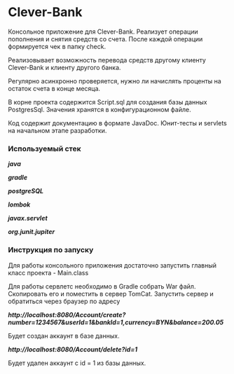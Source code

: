 # Clever-Bank
Консольное приложение для Clever-Bank.
 Реализует операции пополнения и снятия средств со счета.
 После каждой операции формируется чек в папку check.
 
 Реализовывает возможность перевода средств другому клиенту 
 Clever-Bank и клиенту другого банка.
 
 Регулярно асинхронно проверяется, нужно ли начислять 
 проценты на остаток счета в конце месяца.
 
 В корне проекта содержится Script.sql для создания базы 
  данных PostgresSql. 
 Значения хранятся в конфигурационном файле.
 
 Код содержит документацию в формате JavaDoc.
 Юнит-тесты и servlets на начальном этапе разработки.
 

### Используемый стек
***java***

***gradle***

***postgreSQL***

***lombok***

***javax.servlet***

***org.junit.jupiter***


### Инструкция по запуску
Для работы консольного приложения достаточно запустить главный 
класс проекта - Main.class

Для работы сервлетс необходимо в Gradle собрать War файл. Скопировать
 его и поместить в сервер TomСat.
Запустить сервер и обратиться через браузер по адресу

 
***http://localhost:8080/Account/create?number=1234567&userId=1&bankId=1,currency=BYN&balance=200.05***
 
 Будет создан аккаунт в базе данных.
 
 ***http://localhost:8080/Account/delete?id=1***
 
 Будет удален аккаунт с id = 1 из базы данных.
 
 